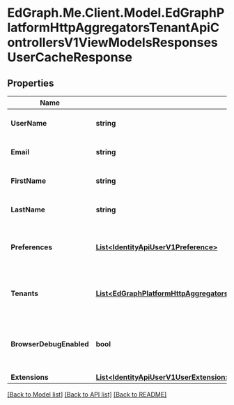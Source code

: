 # EdGraph.Me.Client.Model.EdGraphPlatformHttpAggregatorsTenantApiControllersV1ViewModelsResponsesUserCacheResponse

## Properties

Name | Type | Description | Notes
------------ | ------------- | ------------- | -------------
**UserName** | **string** | The user name for this user. | [optional] 
**Email** | **string** | The email address for this user. | [optional] 
**FirstName** | **string** | The first name for this user. | [optional] 
**LastName** | **string** | The last name for this user. | [optional] 
**Preferences** | [**List&lt;IdentityApiUserV1Preference&gt;**](IdentityApiUserV1Preference.md) | List of preferences associated with this user | [optional] 
**Tenants** | [**List&lt;EdGraphPlatformHttpAggregatorsTenantApiControllersV1ViewModelsResponsesUserCacheTenantResponse&gt;**](EdGraphPlatformHttpAggregatorsTenantApiControllersV1ViewModelsResponsesUserCacheTenantResponse.md) | List of tenants associated with this user | [optional] 
**BrowserDebugEnabled** | **bool** | Flag to indicate if the debug mode for user is enabled | [optional] 
**Extensions** | [**List&lt;IdentityApiUserV1UserExtension&gt;**](IdentityApiUserV1UserExtension.md) |  | [optional] 

[[Back to Model list]](../README.md#documentation-for-models) [[Back to API list]](../README.md#documentation-for-api-endpoints) [[Back to README]](../README.md)

